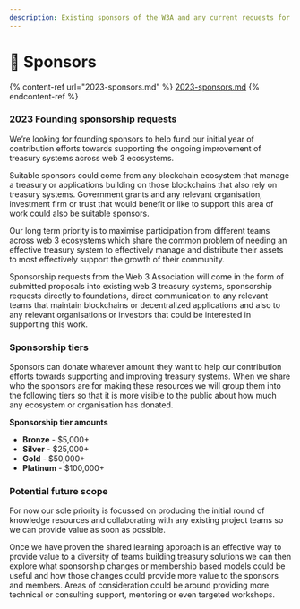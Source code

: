 ```yaml
---
description: Existing sponsors of the W3A and any current requests for sponsorship
---
```


# 💚 Sponsors

{% content-ref url="2023-sponsors.md" %}
[2023-sponsors.md](2023-sponsors.md)
{% endcontent-ref %}



### 2023 F**ounding sponsorship requests**

We’re looking for founding sponsors to help fund our initial year of contribution efforts towards supporting the ongoing improvement of treasury systems across web 3 ecosystems.

Suitable sponsors could come from any blockchain ecosystem that manage a treasury or applications building on those blockchains that also rely on treasury systems. Government grants and any relevant organisation, investment firm or trust that would benefit or like to support this area of work could also be suitable sponsors.

Our long term priority is to maximise participation from different teams across web 3 ecosystems which share the common problem of needing an effective treasury system to effectively manage and distribute their assets to most effectively support the growth of their community.

Sponsorship requests from the Web 3 Association will come in the form of submitted proposals into existing web 3 treasury systems, sponsorship requests directly to foundations, direct communication to any relevant teams that maintain blockchains or decentralized applications and also to any relevant organisations or investors that could be interested in supporting this work.



### Sponsorship tiers

Sponsors can donate whatever amount they want to help our contribution efforts towards supporting and improving treasury systems. When we share who the sponsors are for making these resources we will group them into the following tiers so that it is more visible to the public about how much any ecosystem or organisation has donated.



**Sponsorship tier amounts**

* **Bronze** - $5,000+
* **Silver** - $25,000+
* **Gold** - $50,000+
* **Platinum** - $100,000+



### **Potential future scope**

For now our sole priority is focussed on producing the initial round of knowledge resources and collaborating with any existing project teams so we can provide value as soon as possible.

Once we have proven the shared learning approach is an effective way to provide value to a diversity of teams building treasury solutions we can then explore what sponsorship changes or membership based models could be useful and how those changes could provide more value to the sponsors and members. Areas of consideration could be around providing more technical or consulting support, mentoring or even targeted workshops.
